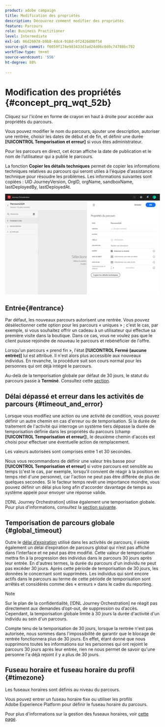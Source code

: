 ```yaml
---
product: adobe campaign
title: Modification des propriétés
description: Découvrez comment modifier des propriétés
feature: Parcours
role: Business Practitioner
level: Intermediate
exl-id: 06d26078-b9b8-4dc4-918d-0f2426d00f54
source-git-commit: f6059f174e983433d3ad24d06c0d0c74788bc792
workflow-type: tm+mt
source-wordcount: '556'
ht-degree: 88%

---
```


# Modification des propriétés {#concept_prq_wqt_52b}

Cliquez sur l&#39;icône en forme de crayon en haut à droite pour accéder aux propriétés du parcours.

Vous pouvez modifier le nom du parcours, ajouter une description, autoriser une rentrée, choisir les dates de début et de fin, et définir une durée **[!UICONTROL Temporisation et erreur]** si vous êtes administrateur.

Pour les parcours en direct, cet écran affiche la date de publication et le nom de l’utilisateur qui a publié le parcours.

La fonction **Copier les détails techniques** permet de copier les informations techniques relatives au parcours qui seront utiles à l&#39;équipe d&#39;assistance technique pour résoudre les problèmes. Les informations suivantes sont copiées : UID JourneyVersion, OrgID, orgName, sandboxName, lastDeployedBy, lastDeployedAt.

![](../assets/journey32.png)

## Entrée{#entrance}

Par défaut, les nouveaux parcours autorisent une rentrée. Vous pouvez désélectionner cette option pour les parcours « uniques » ; c&#39;est le cas, par exemple, si vous souhaitez offrir un cadeau à un utilisateur qui effectue sa première visite dans la boutique. Dans ce cas, vous ne voulez pas que le client puisse rejoindre de nouveau le parcours et rebénéficier de l&#39;offre.

Lorsqu&#39;un parcours « prend fin », l&#39;état **[!UICONTROL Fermé (aucune entrée)]** lui est attribué. Il n&#39;est alors plus accessible aux nouveaux individus. En revanche, la procédure suit son cours normal pour les personnes qui ont déjà intégré le parcours.

Au-delà de la temporisation globale par défaut de 30 jours, le statut du parcours passe à **Terminé**. Consultez cette [section](#global_timeout).

## Délai dépassé et erreur dans les activités de parcours {#timeout_and_error}

Lorsque vous modifiez une action ou une activité de condition, vous pouvez définir un autre chemin en cas d&#39;erreur ou de temporisation. Si la durée de traitement de l&#39;activité qui interroge un système tiers dépasse la durée de temporisation définie dans les propriétés du parcours (champ **[!UICONTROL Temporisation et erreur]**), le deuxième chemin d&#39;accès est choisi pour effectuer une éventuelle action de remplacement.

Les valeurs autorisées sont comprises entre 1 et 30 secondes.

Nous vous recommandons de définir une valeur très basse pour **[!UICONTROL Temporisation et erreur]** si votre parcours est sensible au temps (c&#39;est le cas, par exemple, lorsqu&#39;il convient de réagir à la position en temps réel d&#39;une personne), car l&#39;action ne peut pas être différée de plus de quelques secondes. Si le facteur temps revêt une importance moindre, vous pouvez définir un délai plus long afin d&#39;accorder davantage de temps au système appelé pour envoyer une réponse valide.

[!DNL Journey Orchestration] utilise également une temporisation globale. Pour plus d&#39;informations, consultez la [section suivante](#global_timeout).

## Temporisation de parcours globale {#global_timeout}

Outre le [délai d’expiration](#timeout_and_error) utilisé dans les activités de parcours, il existe également un délai d’expiration de parcours global qui n’est pas affiché dans l’interface et ne peut pas être modifié. Cette valeur de temporisation mettra fin à la progression des individus dans le parcours 30 jours après leur entrée. En d&#39;autres termes, la durée du parcours d&#39;un individu ne peut pas excéder 30 jours. Après cette période de temporisation de 30 jours, les données le concernant sont supprimées. Les individus qui sont encore actifs dans le parcours au terme de cette période de temporisation sont arrêtés et considérés comme des « erreurs » dans le cadre du reporting.

>[!NOTE]
>
>Sur le plan de la confidentialité, [!DNL Journey Orchestration] ne réagit pas directement aux demandes d’opt-out, de suppression ou d’accès. Cependant, la temporisation globale limite à 30 jours la durée d&#39;activité d&#39;un individu au sein d&#39;un parcours.

Compte tenu de la temporisation de 30 jours, lorsque la rentrée n&#39;est pas autorisée, nous sommes dans l&#39;impossibilité de garantir que le blocage de rentrée fonctionnera plus de 30 jours. En effet, étant donné que nous supprimons toutes les informations sur les personnes qui ont rejoint le parcours 30 jours après leur entrée, rien ne nous permet de savoir qu&#39;une personne l&#39;a déjà rejoint il y a plus de 30 jours.

## Fuseau horaire et fuseau horaire du profil {#timezone}

Les fuseaux horaires sont définis au niveau du parcours.

Vous pouvez entrer un fuseau horaire fixe ou utiliser les profils Adobe Experience Platform pour définir le fuseau horaire du parcours.

Pour plus d&#39;informations sur la gestion des fuseaux horaires, voir [cette page](../building-journeys/timezone-management.md).
